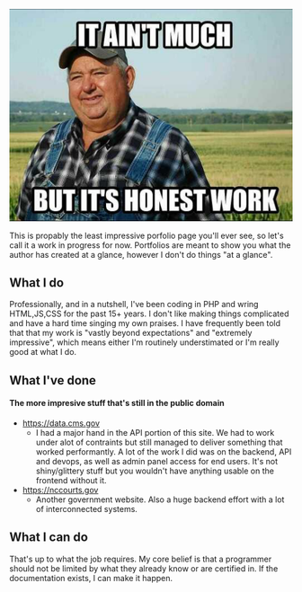 ![David Brandt](it-aint-much.jpg)

This is propably the least impressive porfolio page you'll ever see, so let's call it a work in progress for now. Portfolios are meant to show you what the author has created at a glance, however I don't do things "at a glance". 

## What I do

Professionally, and in a nutshell, I've been coding in PHP and wring HTML,JS,CSS for the past 15+ years. I don't like making things complicated and have a hard time singing my own praises. I have frequently been told that that my work is "vastly beyond expectations" and "extremely impressive", which means either I'm routinely understimated or I'm really good at what I do.

## What I've done

#### The more impresive stuff that's still in the public domain

 * https://data.cms.gov
   * I had a major hand in the API portion of this site. We had to work under alot of contraints but still managed to deliver something that worked performantly. A lot of the work I did was on the backend, API and devops, as well as admin panel access for end users. It's not shiny/glittery stuff but you wouldn't have anything usable on the frontend without it.
 * https://nccourts.gov
   * Another government website. Also a huge backend effort with a lot of interconnected systems.

## What I can do

That's up to what the job requires. My core belief is that a programmer should not be limited by what they already know or are certified in. If the documentation exists, I can make it happen.

